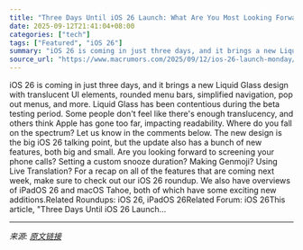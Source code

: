 ```yaml
---
title: "Three Days Until iOS 26 Launch: What Are You Most Looking Forward To?"
date: 2025-09-12T21:41:04+08:00
categories: ["tech"]
tags: ["Featured", "iOS 26"]
summary: "iOS 26 is coming in just three days, and it brings a new Liquid Glass design with translucent UI elements, rounded menu bars, simplified navigation, pop out menus, and more. Liquid Glass has been cont"
source_url: "https://www.macrumors.com/2025/09/12/ios-26-launch-monday/"
---
```


iOS 26 is coming in just three days, and it brings a new Liquid Glass design with translucent UI elements, rounded menu bars, simplified navigation, pop out menus, and more. Liquid Glass has been contentious during the beta testing period. Some people don't feel like there's enough translucency, and others think Apple has gone too far, impacting readability. Where do you fall on the spectrum? Let us know in the comments below. The new design is the big &zwnj;iOS 26&zwnj; talking point, but the update also has a bunch of new features, both big and small. Are you looking forward to screening your phone calls? Setting a custom snooze duration? Making Genmoji? Using Live Translation? For a recap on all of the features that are coming next week, make sure to check out our iOS 26 roundup. We also have overviews of iPadOS 26 and macOS Tahoe, both of which have some exciting new additions.Related Roundups: iOS 26, iPadOS 26Related Forum: iOS 26This article, &quot;Three Days Until iOS 26 Launch...

---

*来源: [原文链接](https://www.macrumors.com/2025/09/12/ios-26-launch-monday/)*
